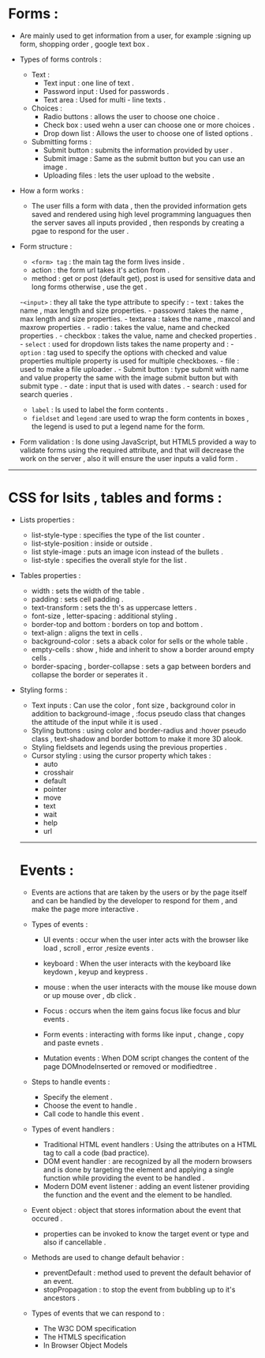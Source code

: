 # Forms :

- Are mainly used to get information from a user, for example :signing up form, shopping order , google text box .

- Types of forms controls :
    - Text :
        - Text input : one line of text .
        - Password input : Used for passwords .
        - Text area : Used for multi - line texts .
    - Choices :
        - Radio buttons : allows the user to choose one choice .
        - Check box : used wehn a user can choose one or more choices .
        - Drop down list : Allows the user to choose one of listed options .
    - Submitting forms : 
        - Submit button : submits the information provided by user .
        - Submit image : Same as the submit button but you can use an image .
        - Uploading files : lets the user upload to the website .


- How a form works : 
    - The user fills a form with data , then the provided information gets saved and rendered using high level programming languagues
    then the server saves all inputs provided , then responds by creating a pgae to respond for the user .

- Form structure : 
    - `<form> tag` : the main tag the form lives inside .
    - action : the form url takes it's action from .
    - method : get or post (default get), post is used for sensitive data and long forms otherwise , use the get .

    -`<input>` : they all take the type attribute to specify : 
        - text : takes the name , max length and size properties.
        - passowrd :takes the name , max length and size properties.
        - textarea : takes the name , maxcol and maxrow properties .
        - radio : takes the value, name and checked properties .
        - checkbox : takes the value, name and checked properties .
        - `select` : used for dropdown lists takes the name property and :
            - `option` : tag used to specify the options with checked and value properties
            multiple property is used for multiple checkboxes.
        - file : used to make a file uploader .
        - Submit button : type submit with name and value property the same with the image submit button but with submit type .
        - date : input that is used with dates .
        - search : used for search queries .
    - `label` : Is used to label the form contents .
    - `fieldset` and `legend` :are used to wrap the form contents in boxes , the legend is used to put a legend name for the form.

- Form validation : Is done using JavaScript, but HTML5 provided a way to validate forms using the required attribute,
and that will decrease the work on the server , also it will ensure the user inputs a valid form .


___________________________________________________________________________________________________________________________________________________

# CSS for lsits , tables and forms :
- Lists properties :
    - list-style-type : specifies the type of the list counter .
    - list-style-position : inside or outside .
    - list style-image : puts an image icon instead of the bullets .
    - list-style : specifies the overall style for the list .

- Tables properties :
    - width : sets the width of the table .
    - padding : sets cell padding .
    - text-transform : sets the th's as uppercase letters .
    - font-size , letter-spacing : additional styling .
    - border-top and bottom : borders on top and bottom .
    - text-align : aligns the text in cells .
    - background-color : sets a aback color for sells or the whole table .
    - empty-cells : show , hide and inherit to show a border around empty cells .
    - border-spacing , border-collapse : sets a gap between borders and collapse the border or seperates it .


- Styling forms : 
    - Text inputs : Can use the color , font size , background color in addition to background-image , :focus pseudo class
    that changes the attitude of the input while it is used .
    - Styling buttons : using color and border-radius and :hover pseudo class , text-shadow and border bottom to make it more 3D alook.
    - Styling fieldsets and legends using the previous properties .
    - Cursor styling : using the cursor property which takes : 
        - auto
        - crosshair
        - default
        - pointer 
        - move 
        - text
        - wait
        - help 
        - url

    

    _______________________________________________________________________________________________________________________________________________


    # Events :
    - Events are actions that are taken by the users or by the page itself and can be handled by the developer to respond for them , 
    and make the page more interactive .
    
    - Types of events : 
        - UI events : occur when the user inter acts with the browser like load , scroll , error ,resize events .

        - keyboard : When the user interacts with the keyboard like keydown , keyup and keypress .

        - mouse : when the user interacts with the mouse like mouse down or up mouse over , db click .

        - Focus : occurs when the item gains focus like focus and blur events . 

        - Form events : interacting with forms like input , change , copy and paste evnets .

        - Mutation events : When DOM script changes the content of the page DOMnodeInserted or removed or modifiedtree .


    - Steps to handle events : 
        - Specify the element . 
        - Choose the event to handle . 
        - Call code to handle this event .

    - Types of event handlers : 
        - Traditional HTML event handlers : Using the attributes on a HTML tag to call a code (bad practice).
        - DOM event handler : are recognized by all the modern browsers and is done by 
        targeting the element and applying a single function while providing the event to be handled . 
        - Modern DOM event listener : adding an event listener providing the function and the event and the element to be handled.

    - Event object : object that stores information about the event that occured .
        - properties can be invoked to know the target event or type and also if cancellable .

    - Methods are used to change default behavior : 
        - preventDefault : method used to prevent the default behavior of an event. 
        - stopPropagation : to stop the event from bubbling up to it's ancestors .
    - Types of events that we can respond to : 
        - The W3C DOM specification
        - The HTMLS specification
        - In Browser Object Models 
 

